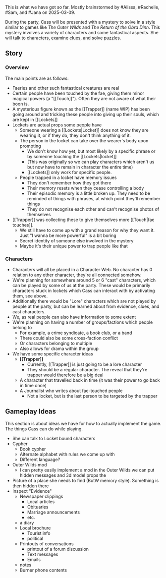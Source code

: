 This is what we have got so far. Mostly brainstormed by #Alissa, #Rachelle, #Sam,  and #Jana on 2025-03-09. 

During the party, Cass will be presented with a mystery to solve in a style similar to games like *The Outer Wilds* and *The Return of the Obra Dinn*. This mystery involves a variety of characters and some fantastical aspects. She will talk to characters, examine clues, and solve puzzles. 

## Story
### Overview
The main points are as follows:
- Faeries and other such fantastical creatures are real
- Certain people have been touched by the fae, giving them minor magical powers (a "[[Touch]]"). Often they are not aware of what their boon is. 
- A mysterious figure known as the [[Trapper]] (name WIP) has been going around and tricking these people into giving up their souls, which are kept in [[Lockets]]
- Lockets are actual props some people have
	- Someone wearing a [[Lockets|Locket]] does not know they are wearing it, or if they do, they don't think anything of it. 
	- The person in the locket can take over the wearer's body upon prompting 
		- We don't know how yet, but most likely by a specific phrase or by someone touching the [[Lockets|locket]]
		- (This was originally so we can play characters which aren't us but now have to remain in character the entire time)
		- [[Lockets]] only work for specific people. 
	- People trapped in a locket have memory issues
		- They don't remember how they got there
		- Their memory resets when they cease controlling a body
		- Their episodic memory is a little broken up. They need to be reminded of things with phrases, at which point they'll remember things
		- They do not recognise each other and can't recognise photos of themselves
- [[Trapper]] was collecting these to give themselves more [[Touch|fae touches]]. 
	- We still have to come up with a grand reason for why they want it. Just "I wanna be more powerful" is a bit boring
	- Secret identity of someone else involved in the mystery 
	- Maybe it's their unique power to trap people like that

### Characters
- Characters will all be placed in a Character Web. No character has 0 relation to any other character, they're all connected somehow. 
- We're planning for somewhere around 5 or 6 "cast" characters, which can be played by some of us at the party. These would be primarily characters stuck in lockets which Cass can interact with by activating them, see above.
- Additionally there would be "Lore" characters which are not played by people at the party, but can be learned about from evidence, clues, and cast characters. 
- We, as real people can also have information to some extent
- We're planning on having a number of groups/factions which people belong to
	- For example, a crime syndicate, a book club, or a band
	- There could also be some cross-faction conflict
	- Or characters belonging to multiple
	- Also allows for drama within the group
- We have some specific character ideas 
	- **[[Trapper]]**
		- Currently, [[Trapper]] is just going to be a lore character 
		- They should be a regular character. The reveal that they're trapper would therefore be a big deal
	- A character that travelled back in time (it was their power to go back in time once)
	- A Journalist who writes about fae-touched people
		- Not a locket, but is the last person to be targeted by the trapper

## Gameplay Ideas
This section is about ideas we have for how to actually implement the game. The things Cass can do while playing. 
- She can talk to Locket bound characters
- Cypher
	- Book cypher
	- Alternate alphabet with rules we come up with
	- Different language?
- Outer Wilds mod
	- I can pretty easily implement a mod in the Outer Wilds we can put hidden messages and 3d model props the
- Picture of a place she needs to find (BotW memory style). Something is then hidden there
- Inspect "Evidence"
	- Newspaper clippings
		- Local articles
		- Obituaries
		- Marriage announcements 
		- etc.
	- a diary
	- Local brochure
		- Tourist info
		- political
	- Printouts of conversations
		- printout of a forum discussion
		- Text messages
		- Emails
	- notes
	- Burner phone contents
